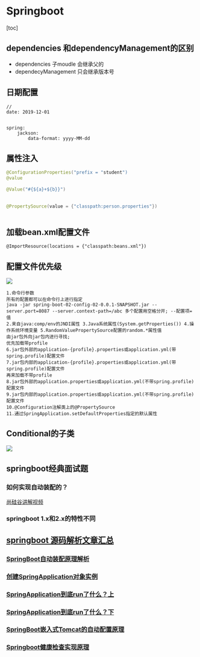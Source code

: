 # Springboot

[toc]



## dependencies 和dependencyManagement的区别

* dependencies 子moudle 会继承父的
* dependecyManagement 只会继承版本号

## 日期配置

```properties
//
date: 2019-12-01
  

spring:
	jackson:
 		data-format: yyyy-MM-dd
```

## 属性注入

```java
@ConfigurationProperties("prefix = "student")
@value
                         
@Value("#{${a}+${b}}")
                         
                         
@PropertySource(value = {"classpath:person.properties"})
                         
```



## 加载bean.xml配置文件

```
@ImportResource(locations = {"classpath:beans.xml"})
```



## 配置文件优先级

![](https://tva1.sinaimg.cn/large/007S8ZIlly1gdx64kjp9qj30ki07ntb6.jpg)

```
1.命令行参数
所有的配置都可以在命令行上进行指定
java -jar spring-boot-02-config-02-0.0.1-SNAPSHOT.jar --server.port=8087 --server.context-path=/abc 多个配置用空格分开; --配置项=值
2.来自java:comp/env的JNDI属性 3.Java系统属性(System.getProperties()) 4.操作系统环境变量 5.RandomValuePropertySource配置的random.*属性值
由jar包外向jar包内进行寻找;
优先加载带profile 
6.jar包外部的application-{profile}.properties或application.yml(带spring.profile)配置文件 
7.jar包内部的application-{profile}.properties或application.yml(带spring.profile)配置文件
再来加载不带profile 
8.jar包外部的application.properties或application.yml(不带spring.profile)配置文件 
9.jar包内部的application.properties或application.yml(不带spring.profile)配置文件
10.@Configuration注解类上的@PropertySource 
11.通过SpringApplication.setDefaultProperties指定的默认属性
```

## Conditional的子类

![](https://tva1.sinaimg.cn/large/007S8ZIlly1gdx790nc5pj30vi0kp4ci.jpg)



## springboot经典面试题

### 如何实现自动装配的？

[尚硅谷讲解视频](https://www.bilibili.com/video/BV1Et411Y7tQ?p=18)

### springboot 1.x和2.x的特性不同

>
>
>

## [springboot 源码解析文章汇总](https://mp.weixin.qq.com/s/xlBQTzbCPBuzo0nugUYvYA)

### [SpringBoot自动装配原理解析](https://mp.weixin.qq.com/s?__biz=MzU5MDgzOTYzMw==&mid=2247484694&idx=1&sn=e8d18bf3f2ee144ecb63f1b3d3190033&scene=21#wechat_redirect)

### [ 创建SpringApplication对象实例](https://mp.weixin.qq.com/s?__biz=MzU5MDgzOTYzMw==&mid=2247484695&idx=1&sn=77b4a9e294a559236ea7d81c4ea6e582&scene=21#wechat_redirect)

### [SpringApplication到底run了什么？上](https://mp.weixin.qq.com/s?__biz=MzU5MDgzOTYzMw==&mid=2247484697&idx=1&sn=9b8ed82e7356e7851e7cc3d0ae2c3011&scene=21#wechat_redirect)

### [SpringApplication到底run了什么？下](https://mp.weixin.qq.com/s?__biz=MzU5MDgzOTYzMw==&mid=2247484698&idx=1&sn=a0b0f26148374165fa074606db9927ab&scene=21#wechat_redirect)

### [SpringBoot嵌入式Tomcat的自动配置原理](https://mp.weixin.qq.com/s?__biz=MzU5MDgzOTYzMw==&mid=2247484699&idx=1&sn=714641f9798f53c8e76e2ba987dc3fd9&scene=21#wechat_redirect)

### [Springboot健康检查实现原理](https://mp.weixin.qq.com/s?__biz=MzU5MDgzOTYzMw==&mid=2247484705&idx=1&sn=60443f44a437a210d0b5a5bd4666c7c1&scene=21#wechat_redirect)



### 